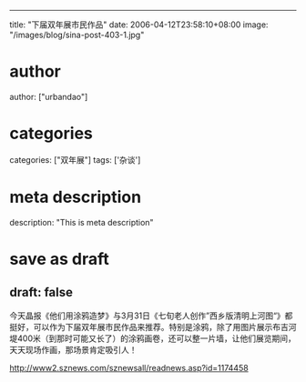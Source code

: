 
---
title: "下届双年展市民作品"
date: 2006-04-12T23:58:10+08:00
image: "/images/blog/sina-post-403-1.jpg"
# author
author: ["urbandao"]
# categories
categories: ["双年展"]
tags: ['杂谈']
# meta description
description: "This is meta description"
# save as draft
draft: false
---

今天晶报《他们用涂鸦造梦》与3月31日《七旬老人创作”西乡版清明上河图“》都挺好，可以作为下届双年展市民作品来推荐。特别是涂鸦，除了用图片展示布吉河堤400米（到那时可能又长了）的涂鸦画卷，还可以整一片墙，让他们展览期间，天天现场作画，那场景肯定吸引人！

http://www2.sznews.com/sznewsall/readnews.asp?id=1174458
